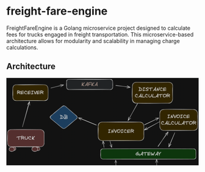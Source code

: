 # freight-fare-engine
FreightFareEngine is a Golang microservice project designed to calculate fees for trucks engaged in 
freight transportation. This microservice-based architecture allows for modularity and scalability in managing 
charge calculations.

## Architecture
<p align="center">
  <img src="docs/architecture.png">
</p>